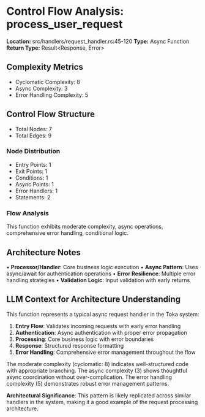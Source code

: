 # Control Flow Analysis: process_user_request

**Location:** src/handlers/request_handler.rs:45-120
**Type:** Async Function
**Return Type:** Result<Response, Error>

## Complexity Metrics
- Cyclomatic Complexity: 8
- Async Complexity: 3 
- Error Handling Complexity: 5

## Control Flow Structure
- Total Nodes: 7
- Total Edges: 9

### Node Distribution
- Entry Points: 1
- Exit Points: 1
- Conditions: 1
- Async Points: 1
- Error Handlers: 1
- Statements: 2

### Flow Analysis
This function exhibits moderate complexity, async operations, comprehensive error handling, conditional logic.

## Architecture Notes
• **Processor/Handler**: Core business logic execution
• **Async Pattern**: Uses async/await for authentication operations
• **Error Resilience**: Multiple error handling strategies
• **Validation Logic**: Input validation with early returns

## LLM Context for Architecture Understanding

This function represents a typical async request handler in the Toka system:

1. **Entry Flow**: Validates incoming requests with early error handling
2. **Authentication**: Async authentication with proper error propagation
3. **Processing**: Core business logic with error boundaries
4. **Response**: Structured response formatting
5. **Error Handling**: Comprehensive error management throughout the flow

The moderate complexity (cyclomatic: 8) indicates well-structured code with appropriate branching. The async complexity (3) shows thoughtful async coordination without over-complication. The error handling complexity (5) demonstrates robust error management patterns.

**Architectural Significance**: This pattern is likely replicated across similar handlers in the system, making it a good example of the request processing architecture.
